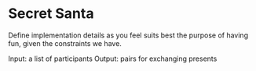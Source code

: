 # Secret Santa

Define implementation details as you feel suits best the purpose of having fun,
given the constraints we have.

Input: a list of participants
Output: pairs for exchanging presents
